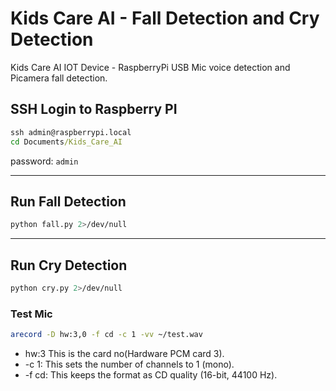 # Kids Care AI - Fall Detection and Cry Detection

Kids Care AI IOT Device - RaspberryPi USB Mic voice detection and Picamera fall detection.

## SSH Login to Raspberry PI

```cmd
ssh admin@raspberrypi.local
cd Documents/Kids_Care_AI
```
password: `admin`

---
## Run Fall Detection

 ```bash
 python fall.py 2>/dev/null
 ```

--- 

## Run Cry Detection

 ```bash
 python cry.py 2>/dev/null
 ```

### Test Mic

```bash
arecord -D hw:3,0 -f cd -c 1 -vv ~/test.wav
```

- hw:3 This is the card no(Hardware PCM card 3).
- -c 1: This sets the number of channels to 1 (mono).
- -f cd: This keeps the format as CD quality (16-bit, 44100 Hz).